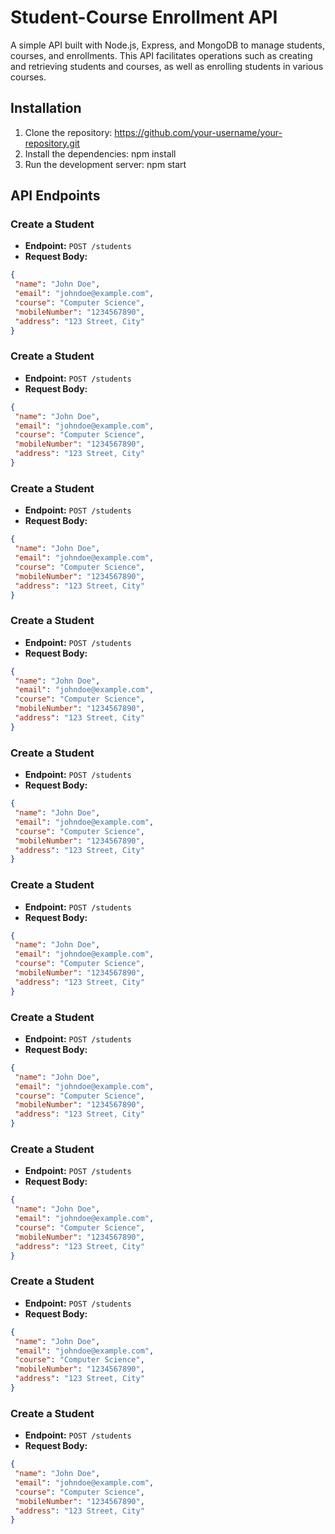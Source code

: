 
# Student-Course Enrollment API

A simple API built with Node.js, Express, and MongoDB to manage students, courses, and enrollments. This API facilitates operations such as creating and retrieving students and courses, as well as enrolling students in various courses.

## Installation

1. Clone the repository: https://github.com/your-username/your-repository.git
2. Install the dependencies: npm install
3.  Run the development server: npm start
      
## API Endpoints

### Create a Student

- **Endpoint:** `POST /students`
- **Request Body:**
```json
{
 "name": "John Doe",
 "email": "johndoe@example.com",
 "course": "Computer Science",
 "mobileNumber": "1234567890",
 "address": "123 Street, City"
}
```

### Create a Student

- **Endpoint:** `POST /students`
- **Request Body:**
```json
{
 "name": "John Doe",
 "email": "johndoe@example.com",
 "course": "Computer Science",
 "mobileNumber": "1234567890",
 "address": "123 Street, City"
}
```

### Create a Student

- **Endpoint:** `POST /students`
- **Request Body:**
```json
{
 "name": "John Doe",
 "email": "johndoe@example.com",
 "course": "Computer Science",
 "mobileNumber": "1234567890",
 "address": "123 Street, City"
}
```

### Create a Student

- **Endpoint:** `POST /students`
- **Request Body:**
```json
{
 "name": "John Doe",
 "email": "johndoe@example.com",
 "course": "Computer Science",
 "mobileNumber": "1234567890",
 "address": "123 Street, City"
}
```

### Create a Student

- **Endpoint:** `POST /students`
- **Request Body:**
```json
{
 "name": "John Doe",
 "email": "johndoe@example.com",
 "course": "Computer Science",
 "mobileNumber": "1234567890",
 "address": "123 Street, City"
}
```

### Create a Student

- **Endpoint:** `POST /students`
- **Request Body:**
```json
{
 "name": "John Doe",
 "email": "johndoe@example.com",
 "course": "Computer Science",
 "mobileNumber": "1234567890",
 "address": "123 Street, City"
}
```

### Create a Student

- **Endpoint:** `POST /students`
- **Request Body:**
```json
{
 "name": "John Doe",
 "email": "johndoe@example.com",
 "course": "Computer Science",
 "mobileNumber": "1234567890",
 "address": "123 Street, City"
}
```

### Create a Student

- **Endpoint:** `POST /students`
- **Request Body:**
```json
{
 "name": "John Doe",
 "email": "johndoe@example.com",
 "course": "Computer Science",
 "mobileNumber": "1234567890",
 "address": "123 Street, City"
}
```

### Create a Student

- **Endpoint:** `POST /students`
- **Request Body:**
```json
{
 "name": "John Doe",
 "email": "johndoe@example.com",
 "course": "Computer Science",
 "mobileNumber": "1234567890",
 "address": "123 Street, City"
}
```

### Create a Student

- **Endpoint:** `POST /students`
- **Request Body:**
```json
{
 "name": "John Doe",
 "email": "johndoe@example.com",
 "course": "Computer Science",
 "mobileNumber": "1234567890",
 "address": "123 Street, City"
}
```




